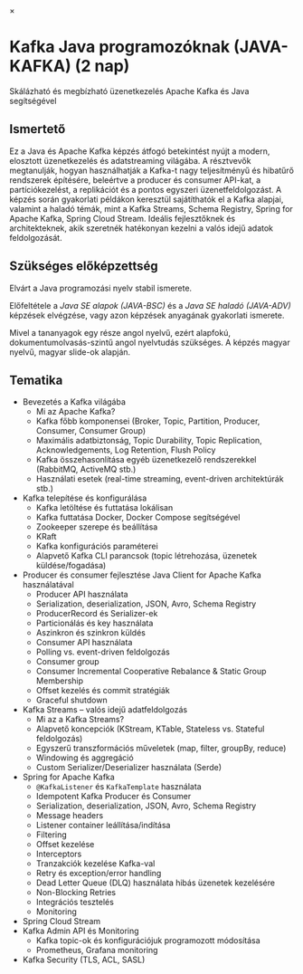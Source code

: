 ×

# Kafka Java programozóknak (JAVA-KAFKA) (2 nap)

Skálázható és megbízható üzenetkezelés Apache Kafka és Java segítségével

## Ismertető

Ez a Java és Apache Kafka képzés átfogó betekintést nyújt a modern, elosztott üzenetkezelés és adatstreaming világába. A résztvevők megtanulják, hogyan használhatják a Kafka-t nagy teljesítményű és hibatűrő rendszerek építésére, beleértve a producer és consumer API-kat, a partíciókezelést, a replikációt és a pontos egyszeri üzenetfeldolgozást. A képzés során gyakorlati példákon keresztül sajátíthatók el a Kafka alapjai, valamint a haladó témák, mint a Kafka Streams, Schema Registry, Spring for Apache Kafka, Spring Cloud Stream. Ideális fejlesztőknek és architekteknek, akik szeretnék hatékonyan kezelni a valós idejű adatok feldolgozását.

## Szükséges előképzettség

Elvárt a Java programozási nyelv stabil ismerete.

Előfeltétele a _Java SE alapok (JAVA-BSC)_ és a _Java SE haladó (JAVA-ADV)_ képzések elvégzése, vagy azon képzések anyagának gyakorlati ismerete.

Mivel a tananyagok egy része angol nyelvű, ezért alapfokú, dokumentumolvasás-szintű angol nyelvtudás szükséges. A képzés magyar nyelvű, magyar slide-ok alapján.

## Tematika

  * Bevezetés a Kafka világába 
    * Mi az Apache Kafka?
    * Kafka főbb komponensei (Broker, Topic, Partition, Producer, Consumer, Consumer Group)
    * Maximális adatbiztonság, Topic Durability, Topic Replication, Acknowledgements, Log Retention, Flush Policy
    * Kafka összehasonlítása egyéb üzenetkezelő rendszerekkel (RabbitMQ, ActiveMQ stb.)
    * Használati esetek (real-time streaming, event-driven architektúrák stb.)
  * Kafka telepítése és konfigurálása 
    * Kafka letöltése és futtatása lokálisan
    * Kafka futtatása Docker, Docker Compose segítségével
    * Zookeeper szerepe és beállítása
    * KRaft
    * Kafka konfigurációs paraméterei
    * Alapvető Kafka CLI parancsok (topic létrehozása, üzenetek küldése/fogadása)
  * Producer és consumer fejlesztése Java Client for Apache Kafka használatával 
    * Producer API használata
    * Serialization, deserialization, JSON, Avro, Schema Registry
    * ProducerRecord és Serializer-ek
    * Particionálás és key használata
    * Aszinkron és szinkron küldés
    * Consumer API használata
    * Polling vs. event-driven feldolgozás
    * Consumer group
    * Consumer Incremental Cooperative Rebalance & Static Group Membership
    * Offset kezelés és commit stratégiák
    * Graceful shutdown
  * Kafka Streams – valós idejű adatfeldolgozás 
    * Mi az a Kafka Streams?
    * Alapvető koncepciók (KStream, KTable, Stateless vs. Stateful feldolgozás)
    * Egyszerű transzformációs műveletek (map, filter, groupBy, reduce)
    * Windowing és aggregáció
    * Custom Serializer/Deserializer használata (Serde)
  * Spring for Apache Kafka 
    * `@KafkaListener` és `KafkaTemplate` használata
    * Idempotent Kafka Producer és Consumer
    * Serialization, deserialization, JSON, Avro, Schema Registry
    * Message headers
    * Listener container leállítása/indítása
    * Filtering
    * Offset kezelése
    * Interceptors
    * Tranzakciók kezelése Kafka-val
    * Retry és exception/error handling
    * Dead Letter Queue (DLQ) használata hibás üzenetek kezelésére
    * Non-Blocking Retries
    * Integrációs tesztelés
    * Monitoring
  * Spring Cloud Stream
  * Kafka Admin API és Monitoring 
    * Kafka topic-ok és konfigurációjuk programozott módosítása
    * Prometheus, Grafana monitoring
  * Kafka Security (TLS, ACL, SASL)